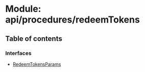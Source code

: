 # Module: api/procedures/redeemTokens

## Table of contents

### Interfaces

- [RedeemTokensParams](../wiki/api.procedures.redeemTokens.RedeemTokensParams)
